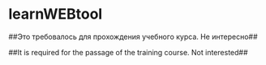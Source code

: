 # learnWEBtool

##Это требовалось для прохождения учебного курса. Не интересно##

##It is required for the passage of the training course. Not interested##
